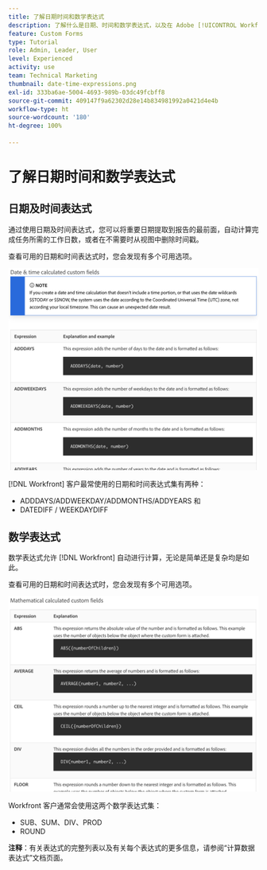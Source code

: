 ```yaml
---
title: 了解日期时间和数学表达式
description: 了解什么是日期、时间和数学表达式，以及在 Adobe [!UICONTROL Workfront] 中创建自定义数据时可以使用哪些表达式。
feature: Custom Forms
type: Tutorial
role: Admin, Leader, User
level: Experienced
activity: use
team: Technical Marketing
thumbnail: date-time-expressions.png
exl-id: 333ba6ae-5004-4693-989b-03dc49fcbff8
source-git-commit: 409147f9a62302d28e14b834981992a0421d4e4b
workflow-type: ht
source-wordcount: '180'
ht-degree: 100%

---
```


# 了解日期时间和数学表达式

## 日期及时间表达式

通过使用日期及时间表达式，您可以将重要日期提取到报告的最前面，自动计算完成任务所需的工作日数，或者在不需要时从视图中删除时间戳。

查看可用的日期和时间表达式时，您会发现有多个可用选项。

![日期和时间表达式示例](assets/datetimeexpressions01.png)

[!DNL Workfront] 客户最常使用的日期和时间表达式集有两种：

* ADDDAYS/ADDWEEKDAY/ADDMONTHS/ADDYEARS 和
* DATEDIFF / WEEKDAYDIFF

## 数学表达式

数学表达式允许 [!DNL Workfront] 自动进行计算，无论是简单还是复杂均是如此。

查看可用的日期和时间表达式时，您会发现有多个可用选项。

![数学表达式示例](assets/datetimeexpressions02.png)

Workfront 客户通常会使用这两个数学表达式集：

* SUB、SUM、DIV、PROD
* ROUND

<b>注释</b>：有关表达式的完整列表以及有关每个表达式的更多信息，请参阅“计算数据表达式”文档页面。